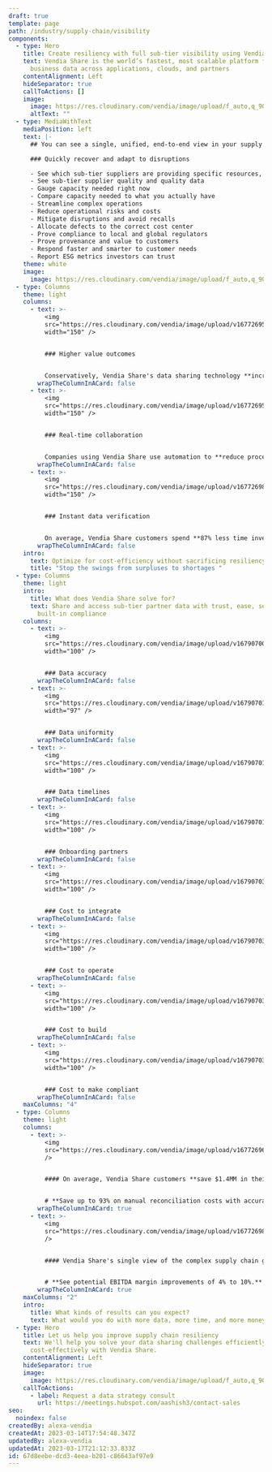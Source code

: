 ```yaml
---
draft: true
template: page
path: /industry/supply-chain/visibility
components:
  - type: Hero
    title: Create resiliency with full sub-tier visibility using Vendia Share
    text: Vendia Share is the world’s fastest, most scalable platform for sharing
      business data across applications, clouds, and partners
    contentAlignment: Left
    hideSeparator: true
    callToActions: []
    image:
      image: https://res.cloudinary.com/vendia/image/upload/f_auto,q_90/v1678815975/Website/Iso/Group_ccbmyd.png
      altText: ""
  - type: MediaWithText
    mediaPosition: left
    text: |-
      ## You can see a single, unified, end-to-end view in your supply chain

      ### Quickly recover and adapt to disruptions

      - See which sub-tier suppliers are providing specific resources, when
      - See sub-tier supplier quality and quality data
      - Gauge capacity needed right now 
      - Compare capacity needed to what you actually have
      - Streamline complex operations
      - Reduce operational risks and costs
      - Mitigate disruptions and avoid recalls
      - Allocate defects to the correct cost center
      - Prove compliance to local and global regulators
      - Prove provenance and value to customers
      - Respond faster and smarter to customer needs
      - Report ESG metrics investors can trust
    theme: white
    image:
      image: https://res.cloudinary.com/vendia/image/upload/f_auto,q_90/v1676678136/Website/Iso/Auto_2_cv22mf.png
  - type: Columns
    theme: light
    columns:
      - text: >-
          <img
          src="https://res.cloudinary.com/vendia/image/upload/v1677269539/Website/Icons/Blue%20icons/Analytics_70_fpe61f.svg"  class="image-float-left"
          width="150" />


          ### Higher value outcomes


          Conservatively, Vendia Share's data sharing technology **increases labor productivity by 4.7%**.
        wrapTheColumnInACard: false
      - text: >-
          <img
          src="https://res.cloudinary.com/vendia/image/upload/v1677269544/Website/Icons/Blue%20icons/Analytics_89_xd0azl.svg"  class="image-float-left"
          width="150" />


          ### Real-time collaboration


          Companies using Vendia Share use automation to **reduce processing times by up to three weeks**.
        wrapTheColumnInACard: false
      - text: >-
          <img
          src="https://res.cloudinary.com/vendia/image/upload/v1677269834/Website/Icons/Blue%20icons/People_98_okyitl.svg"  class="image-float-left"
          width="150" />


          ### Instant data verification


          On average, Vendia Share customers spend **87% less time investigating** and resolving data inconsistencies.
        wrapTheColumnInACard: false
    intro:
      text: Optimize for cost-efficiency without sacrificing resiliency
      title: "Stop the swings from surpluses to shortages "
  - type: Columns
    theme: light
    intro:
      title: What does Vendia Share solve for?
      text: Share and access sub-tier partner data with trust, ease, security, and
        built-in compliance
    columns:
      - text: >-
          <img
          src="https://res.cloudinary.com/vendia/image/upload/v1679070019/Website/Icons/Purple%20icons/Data_accuracy_ycaoj1.png"  class="image-float-left"
          width="100" />


          ### Data accuracy
        wrapTheColumnInACard: false
      - text: >-
          <img
          src="https://res.cloudinary.com/vendia/image/upload/v1679070164/Website/Icons/Purple%20icons/Data_uniformity_scphht.png"  class="image-float-left"
          width="97" />


          ### Data uniformity
        wrapTheColumnInACard: false
      - text: >-
          <img
          src="https://res.cloudinary.com/vendia/image/upload/v1679070164/Website/Icons/Purple%20icons/Data_timelines_w74oqt.png"  class="image-float-left"
          width="100" />


          ### Data timelines
        wrapTheColumnInACard: false
      - text: >-
          <img
          src="https://res.cloudinary.com/vendia/image/upload/v1679070164/Website/Icons/Purple%20icons/Onboarding_partners_gjkqb9.png"  class="image-float-left"
          width="100" />


          ### Onboarding partners
        wrapTheColumnInACard: false
      - text: >-
          <img
          src="https://res.cloudinary.com/vendia/image/upload/v1679070390/Website/Icons/Purple%20icons/Cost_to_integrate_w_partners_ayhfch.png"  class="image-float-left"
          width="100" />


          ### Cost to integrate
        wrapTheColumnInACard: false
      - text: >-
          <img
          src="https://res.cloudinary.com/vendia/image/upload/v1679070391/Website/Icons/Purple%20icons/Cost_to_operate_h46oly.png"  class="image-float-left"
          width="100" />


          ### Cost to operate
        wrapTheColumnInACard: false
      - text: >-
          <img
          src="https://res.cloudinary.com/vendia/image/upload/v1679070390/Website/Icons/Purple%20icons/Cost_to_build_uv13t9.png"  class="image-float-left"
          width="100" />


          ### Cost to build
        wrapTheColumnInACard: false
      - text: >-
          <img
          src="https://res.cloudinary.com/vendia/image/upload/v1679070390/Website/Icons/Purple%20icons/Cost_to_make_compliant_bgblk2.png"  class="image-float-left"
          width="100" />


          ### Cost to make compliant
        wrapTheColumnInACard: false
    maxColumns: "4"
  - type: Columns
    theme: light
    columns:
      - text: >-
          <img
          src="https://res.cloudinary.com/vendia/image/upload/v1677269636/Website/Icons/Blue%20icons/Media_111_key6lp.svg"  class="image-float-left"
          />


          #### On average, Vendia Share customers **save $1.4MM in their first year** through efficiency improvements with Vendia Share.


          # **Save up to 93% on manual reconciliation costs with accurate automation.**
        wrapTheColumnInACard: true
      - text: >-
          <img
          src="https://res.cloudinary.com/vendia/image/upload/v1677269825/Website/Icons/Blue%20icons/Money_97_yxbkyt.svg"  class="image-float-left"
          />


          #### Vendia Share's single view of the complex supply chain gives you the power to **identify trends and opportunities** faster.


          # **See potential EBITDA margin improvements of 4% to 10%.**
        wrapTheColumnInACard: true
    maxColumns: "2"
    intro:
      title: What kinds of results can you expect?
      text: What would you do with more data, more time, and more money?
  - type: Hero
    title: Let us help you improve supply chain resiliency
    text: We'll help you solve your data sharing challenges efficiently and
      cost-effectively with Vendia Share.
    contentAlignment: Left
    hideSeparator: true
    image:
      image: https://res.cloudinary.com/vendia/image/upload/f_auto,q_90/v1677268224/Website/Iso/VendiaShare_iso_lnmpta.svg
    callToActions:
      - label: Request a data strategy consult
        url: https://meetings.hubspot.com/aashish3/contact-sales
seo:
  noindex: false
createdBy: alexa-vendia
createdAt: 2023-03-14T17:54:48.347Z
updatedBy: alexa-vendia
updatedAt: 2023-03-17T21:12:33.833Z
id: 67d8eebe-dcd3-4eea-b201-c86643af97e9
---
```

